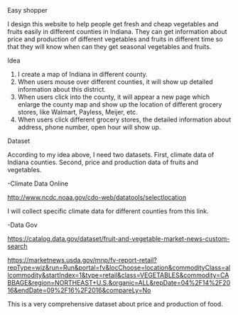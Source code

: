 Easy shopper

I design this website to help people get fresh and cheap vegetables and fruits easily in different counties in Indiana. They can get information about price and production of different vegetables and fruits in different time so that they will know when can they get seasonal vegetables and fruits.


Idea

1.	I create a map of Indiana in different county.
2.	When users mouse over different counties, it will show up detailed information about this district.
3.	When users click into the county, it will appear a new page which enlarge the county map and show up the location of different grocery stores, like Walmart, Payless, Meijer, etc.
4.	When users click different grocery stores, the detailed information about address, phone number, open hour will show up.


Dataset

According to my idea above, I need two datasets. First, climate data of Indiana counties. Second, price and production data of fruits and vegetables. 

-Climate Data Online

http://www.ncdc.noaa.gov/cdo-web/datatools/selectlocation

I will collect specific climate data for different counties from this link.

-Data Gov

https://catalog.data.gov/dataset/fruit-and-vegetable-market-news-custom-search

https://marketnews.usda.gov/mnp/fv-report-retail?repType=wiz&run=Run&portal=fv&locChoose=location&commodityClass=allcommodity&startIndex=1&type=retail&class=VEGETABLES&commodity=CABBAGE&region=NORTHEAST+U.S.&organic=ALL&repDate=04%2F14%2F2016&endDate=09%2F16%2F2016&compareLy=No

This is a very comprehensive dataset about price and production of food.

